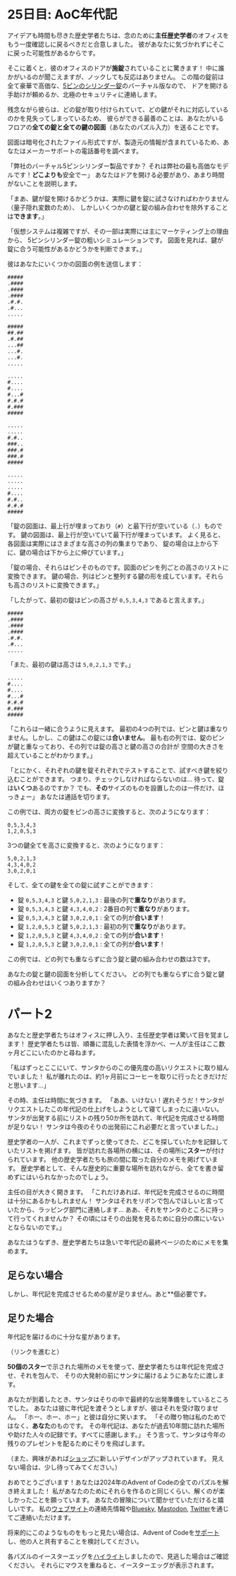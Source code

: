 # 25日目: AoC年代記

アイデアも時間も尽きた歴史学者たちは、念のために**主任歴史学者**のオフィスをもう一度確認しに戻るべきだと合意しました。
彼があなたに気づかれずにそこに戻った可能性があるからです。

そこに着くと、彼のオフィスのドアが**施錠**されていることに驚きます！
中に誰かがいるのが聞こえますが、ノックしても反応はありません。
この階の錠前は全て豪華で高価な、[5ピンのシリンダー錠](https://ja.wikipedia.org/wiki/%E3%83%94%E3%83%B3%E3%82%BF%E3%83%B3%E3%83%96%E3%83%A9%E3%83%BC%E9%8C%A0)のバーチャル版なので、
ドアを開ける手助けが頼めるか、北極のセキュリティに連絡します。

残念ながら彼らは、どの錠が取り付けられていて、どの鍵がそれに対応しているのかを見失ってしまっているため、
彼らができる最善のことは、あなたがいるフロアの**全ての錠と全ての鍵の図面**（あなたのパズル入力）を送ることです。

図面は暗号化されたファイル形式ですが、製造元の情報が含まれているため、あなたはメーカーサポートの電話番号を調べます。

「弊社のバーチャル5ピンシリンダー製品ですか？
それは弊社の最も高価なモデルです！**どこよりも**安全でー」
あなたはドアを開ける必要があり、あまり時間がないことを説明します。

「まあ、鍵が錠を開けるかどうかは、実際に鍵を錠に試さなければわかりません（量子隠れ変数のため）、
しかしいくつかの鍵と錠の組み合わせを除外することは**できます**。」

「仮想システムは複雑ですが、その一部は実際には主にマーケティング上の理由から、
5ピンシリンダー錠の粗いシミュレーションです。
図面を見れば、鍵が錠に合う可能性があるかどうかを判断できます。」

彼はあなたにいくつかの図面の例を送信します：

```
#####
.####
.####
.####
.#.#.
.#...
.....

#####
##.##
.#.##
...##
...#.
...#.
.....

.....
#....
#....
#...#
#.#.#
#.###
#####

.....
.....
#.#..
###..
###.#
###.#
#####

.....
.....
.....
#....
#.#..
#.#.#
#####
```

「錠の図面は、最上行が埋まっており（`#`）と最下行が空いている（`.`）ものです。
鍵の図面は、最上行が空いていて最下行が埋まっています。
よく見ると、各図面は実際にはさまざまな高さの列の集まりであり、
錠の場合は上から下に、鍵の場合は下から上に伸びています。」

「錠の場合、それらはピンそのものです。図面のピンを列ごとの高さのリストに変換できます。
鍵の場合、列はピンと整列する鍵の形を成しています。それらも高さのリストに変換できます。」

「したがって、最初の錠はピンの高さが `0,5,3,4,3` であると言えます。」

```
#####
.####
.####
.####
.#.#.
.#...
.....
```

「また、最初の鍵は高さは `5,0,2,1,3` です。」

```
.....
#....
#....
#...#
#.#.#
#.###
#####
```

「これらは一緒に合うように見えます。
最初の4つの列では、ピンと鍵は重なりません。しかし、この鍵はこの錠には**合いません**。
最も右の列では、錠のピンが鍵と重なっており、その列では錠の高さと鍵の高さの合計が
空間の大きさを超えていることがわかります。」

「とにかく、それぞれの鍵を錠それぞれでテストすることで、試すべき鍵を絞り込むことができます。
つまり、チェックしなければならないのは…
待って、錠は**いくつ**あるのですか？
でも、**その**サイズのものを設置したのは一件だけ、ほっきょー」
あなたは通話を切ります。

この例では、両方の錠をピンの高さに変換すると、次のようになります：

```
0,5,3,4,3
1,2,0,5,3
```

3つの鍵全てを高さに変換すると、次のようになります：

```
5,0,2,1,3
4,3,4,0,2
3,0,2,0,1
```

そして、全ての鍵を全ての錠に試すことができます：

- 錠 `0,5,3,4,3` と鍵 `5,0,2,1,3` : 最後の列で**重なり**があります。
- 錠 `0,5,3,4,3` と鍵 `4,3,4,0,2` : 2番目の列で**重なり**があります。
- 錠 `0,5,3,4,3` と鍵 `3,0,2,0,1` : 全ての列が**合います**！
- 錠 `1,2,0,5,3` と鍵 `5,0,2,1,3` : 最初の列で**重なり**があります。
- 錠 `1,2,0,5,3` と鍵 `4,3,4,0,2` : 全ての列が**合います**！
- 錠 `1,2,0,5,3` と鍵 `3,0,2,0,1` : 全ての列が**合います**！

この例では、どの列でも重ならずに合う錠と鍵の組み合わせの数は3です。

あなたの錠と鍵の図面を分析してください。
どの列でも重ならずに合う錠と鍵の組み合わせはいくつありますか？

# パート2

あなたと歴史学者たちはオフィスに押し入り、主任歴史学者は驚いて目を覚まします！
歴史学者たちは皆、順番に混乱した表情を浮かべ、一人が主任はここ数ヶ月どこにいたのかと尋ねます。

「私はずっとここにいて、サンタからのこの優先度の高いリクエストに取り組んでいました！
私が離れたのは、約1ヶ月前にコーヒーを取りに行ったときだけだと思います…」

その時、主任は時間に気づきます。
「ああ、いけない！遅れそうだ！サンタがリクエストしたこの年代記の仕上げをしようとして寝てしまったに違いない。
サンタが出発する前にリストの残り50か所を訪れて、年代記を完成させる時間が足りない！
サンタは今夜のそりの出発前にこれ必要だと言っていました。」

歴史学者の一人が、これまでずっと使ってきた、どこを探していたかを記録していたリストを掲げます。
皆が訪れた各場所の横には、その場所に**スター**が付けられています。
他の歴史学者たちも旅の間に取った自分のメモを掲げています。
歴史学者として、そんな歴史的に重要な場所を訪れながら、全てを書き留めずにはいられなかったのでしょう。

主任の目が大きく開きます。
「これだけあれば、年代記を完成させるのに時間は十分にあるかもしれません！
サンタはそれをリボンで包んでほしいと言っていたから、ラッピング部門に連絡します…
ああ、それをサンタのところに持って行ってくれませんか？
その頃にはそりの出発を見るために自分の席にいないとならないのです。」

あなたはうなずき、歴史学者たちは急いで年代記の最終ページのためにメモを集めます。

## 足らない場合

しかし、年代記を完成させるための星が足りません。あと**個必要です。

## 足りた場合

年代記を届けるのに十分な星があります。

（リンクを進むと）

**50個のスター**で示された場所のメモを使って、歴史学者たちは年代記を完成させ、それを包んで、
そりの大発射の前にサンタに届けるようにあなたに渡します。

あなたが到着したとき、サンタはそりの中で最終的な出発準備をしているところでした。
あなたは彼に年代記を渡そうとしますが、彼はそれを受け取りません。
「ホー、ホー、ホー」と彼は自分に笑います。
「その贈り物は私のためではなく、**あなた**のものです。
その年代記は、あなたが過去10年間に訪れた場所や助けた人々の記録です。すべてに感謝します。」
そう言って、サンタは今年の残りのプレゼントを配るためにそりを飛ばします。

（また、興味があれば[ショップ](https://cottonbureau.com/people/advent-of-code)に新しいデザインがアップされています。
見えない場合は、少し待ってみてください。）

おめでとうございます！あなたは2024年のAdvent of Codeの全てのパズルを解き終えました！
私があなたのためにそれらを作るのと同じくらい、解くのが楽しかったことを願っています。<!-- はい、とっても。-->
あなたの冒険について聞かせていただけると嬉しいです。
私の[ウェブサイト](https://was.tl/)の連絡先情報や[Bluesky](https://bsky.app/profile/was.tl),
[Mastodon](https://hachyderm.io/@ericwastl), [Twitter](https://twitter.com/ericwastl)を通じてご連絡いただけます。

将来的にこのようなものをもっと見たい場合は、Advent of Codeを[サポート](https://adventofcode.com/2024/support)し、他の人と共有することを検討してください。

各パズルのイースターエッグを<u>ハイライト</u>しましたので、見逃した場合はご確認ください。
それらにマウスを重ねると、イースターエッグが表示されます。
